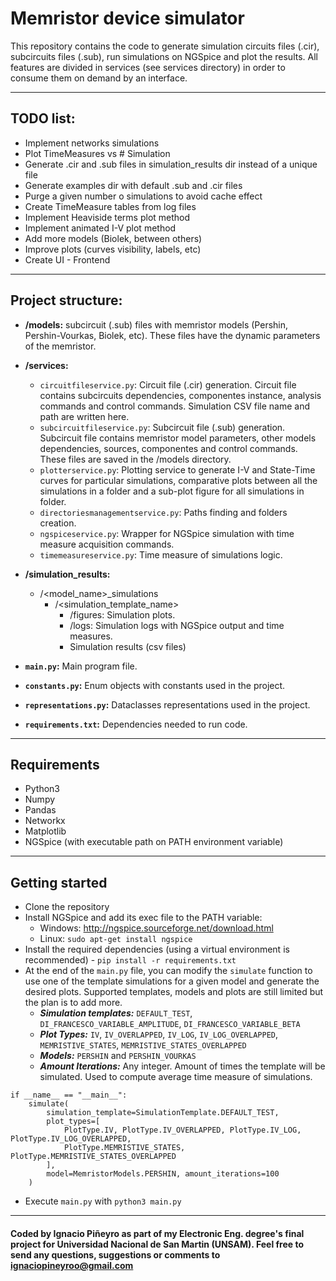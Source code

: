 # Memristor device simulator

This repository contains the code to generate simulation circuits files (.cir), subcircuits files (.sub), run 
simulations on NGSpice and plot the results. All features are divided in services (see services directory) in order to
consume them on demand by an interface.

---

## TODO list:
* Implement networks simulations
* Plot TimeMeasures vs # Simulation
* Generate .cir and .sub files in simulation_results dir instead of a unique file
* Generate examples dir with default .sub and .cir files
* Purge a given number o simulations to avoid cache effect
* Create TimeMeasure tables from log files
* Implement Heaviside terms plot method
* Implement animated I-V plot method
* Add more models (Biolek, between others)
* Improve plots (curves visibility, labels, etc)
* Create UI - Frontend

---

## Project structure:
- **/models:** subcircuit (.sub) files with memristor models (Pershin, Pershin-Vourkas, Biolek, etc). These files have 
the dynamic parameters of the memristor.

- **/services:** 
  * `circuitfileservice.py`: Circuit file (.cir) generation. Circuit file contains subcircuits dependencies, componentes
  instance, analysis commands and control commands. Simulation CSV file name and path are written here.
  * `subcircuitfileservice.py`: Subcircuit file (.sub) generation. Subcircuit file contains memristor model parameters, other
models dependencies, sources, componentes and control commands. These files are saved in the /models directory.
  * `plotterservice.py`: Plotting service to generate I-V and State-Time curves for particular simulations, comparative plots
between all the simulations in a folder and a sub-plot figure for all simulations in folder.
  * `directoriesmanagementservice.py`: Paths finding and folders creation.
  * `ngspiceservice.py`: Wrapper for NGSpice simulation with time measure acquisition commands.
  * `timemeasureservice.py`: Time measure of simulations logic.

- **/simulation_results:**
  * /<model_name>_simulations
    * /<simulation_template_name>
      * /figures: Simulation plots.
      * /logs: Simulation logs with NGSpice output and time measures.
      * Simulation results (csv files)

- **`main.py`:** Main program file.
- **`constants.py`:** Enum objects with constants used in the project.
- **`representations.py`:** Dataclasses representations used in the project.
- **`requirements.txt`:** Dependencies needed to run code.

---

## Requirements
- Python3
- Numpy
- Pandas
- Networkx
- Matplotlib
- NGSpice (with executable path on PATH environment variable)

---

## Getting started
* Clone the repository
* Install NGSpice and add its exec file to the PATH variable:
    - Windows: http://ngspice.sourceforge.net/download.html
    - Linux: `sudo apt-get install ngspice`
* Install the required dependencies (using a virtual environment is recommended) - `pip install -r requirements.txt`
* At the end of the `main.py` file, you can modify the `simulate` function to use one of the template simulations for a given model and generate the desired plots. Supported templates, models and plots are still limited but the plan is to add more.
  - **_Simulation templates:_** `DEFAULT_TEST`, `DI_FRANCESCO_VARIABLE_AMPLITUDE`, `DI_FRANCESCO_VARIABLE_BETA`
  - **_Plot Types:_** `IV`, `IV_OVERLAPPED`, `IV_LOG`, `IV_LOG_OVERLAPPED`, `MEMRISTIVE_STATES`, `MEMRISTIVE_STATES_OVERLAPPED`
  - **_Models:_** `PERSHIN` and `PERSHIN_VOURKAS`
  - **_Amount Iterations:_** Any integer. Amount of times the template will be simulated. Used to compute average time measure of simulations.

```
if __name__ == "__main__":
    simulate(
        simulation_template=SimulationTemplate.DEFAULT_TEST,
        plot_types=[
            PlotType.IV, PlotType.IV_OVERLAPPED, PlotType.IV_LOG, PlotType.IV_LOG_OVERLAPPED,
            PlotType.MEMRISTIVE_STATES, PlotType.MEMRISTIVE_STATES_OVERLAPPED
        ],
        model=MemristorModels.PERSHIN, amount_iterations=100
    )
```

* Execute `main.py` with `python3 main.py`

---

#### Coded by Ignacio Piñeyro as part of my Electronic Eng. degree's final project for Universidad Nacional de San Martin (UNSAM). Feel free to send any questions, suggestions or comments to ignaciopineyroo@gmail.com
